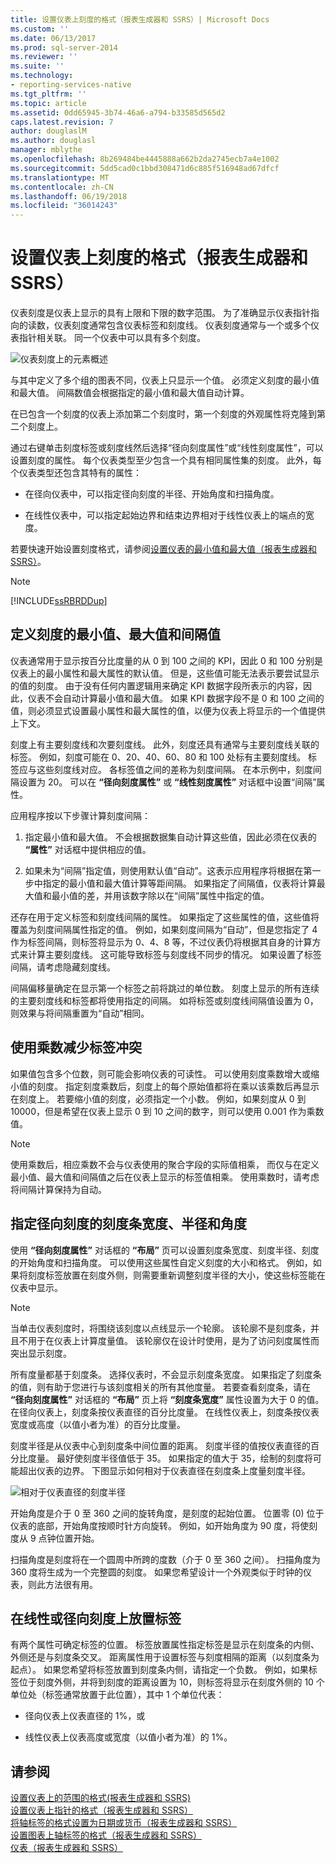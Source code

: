```yaml
---
title: 设置仪表上刻度的格式（报表生成器和 SSRS）| Microsoft Docs
ms.custom: ''
ms.date: 06/13/2017
ms.prod: sql-server-2014
ms.reviewer: ''
ms.suite: ''
ms.technology:
- reporting-services-native
ms.tgt_pltfrm: ''
ms.topic: article
ms.assetid: 0dd65945-3b74-46a6-a794-b33585d565d2
caps.latest.revision: 7
author: douglaslM
ms.author: douglasl
manager: mblythe
ms.openlocfilehash: 8b269484be4445888a662b2da2745ecb7a4e1002
ms.sourcegitcommit: 5dd5cad0c1bbd308471d6c885f516948ad67dfcf
ms.translationtype: MT
ms.contentlocale: zh-CN
ms.lasthandoff: 06/19/2018
ms.locfileid: "36014243"
---
```

# <a name="formatting-scales-on-a-gauge-report-builder-and-ssrs"></a>设置仪表上刻度的格式（报表生成器和 SSRS）
  仪表刻度是仪表上显示的具有上限和下限的数字范围。 为了准确显示仪表指针指向的读数，仪表刻度通常包含仪表标签和刻度线。 仪表刻度通常与一个或多个仪表指针相关联。 同一个仪表中可以具有多个刻度。  
  
 ![仪表刻度上的元素概述](../media/scaleoverviewdiagram.gif "Overview of elements on a gauge scale")  
  
 与其中定义了多个组的图表不同，仪表上只显示一个值。 必须定义刻度的最小值和最大值。 间隔数值会根据指定的最小值和最大值自动计算。  
  
 在已包含一个刻度的仪表上添加第二个刻度时，第一个刻度的外观属性将克隆到第二个刻度上。  
  
 通过右键单击刻度标签或刻度线然后选择“径向刻度属性”或“线性刻度属性”，可以设置刻度的属性。 每个仪表类型至少包含一个具有相同属性集的刻度。 此外，每个仪表类型还包含其特有的属性：  
  
-   在径向仪表中，可以指定径向刻度的半径、开始角度和扫描角度。  
  
-   在线性仪表中，可以指定起始边界和结束边界相对于线性仪表上的端点的宽度。  
  
 若要快速开始设置刻度格式，请参阅[设置仪表的最小值和最大值（报表生成器和 SSRS）](set-a-minimum-or-maximum-on-a-gauge-report-builder-and-ssrs.md)。  
  
> [!NOTE]  
>  [!INCLUDE[ssRBRDDup](../../includes/ssrbrddup-md.md)]  
  
##  <a name="DefiningMinMax"></a> 定义刻度的最小值、最大值和间隔值  
 仪表通常用于显示按百分比度量的从 0 到 100 之间的 KPI，因此 0 和 100 分别是仪表上的最小属性和最大属性的默认值。 但是，这些值可能无法表示要尝试显示的值的刻度。 由于没有任何内置逻辑用来确定 KPI 数据字段所表示的内容，因此，仪表不会自动计算最小值和最大值。 如果 KPI 数据字段不是 0 和 100 之间的值，则必须显式设置最小属性和最大属性的值，以便为仪表上将显示的一个值提供上下文。  
  
 刻度上有主要刻度线和次要刻度线。 此外，刻度还具有通常与主要刻度线关联的标签。 例如，刻度可能在 0、20、40、60、80 和 100 处标有主要刻度线。 标签应与这些刻度线对应。 各标签值之间的差称为刻度间隔。 在本示例中，刻度间隔设置为 20。 可以在 **“径向刻度属性”** 或 **“线性刻度属性”** 对话框中设置“间隔”属性。  
  
 应用程序按以下步骤计算刻度间隔：  
  
1.  指定最小值和最大值。 不会根据数据集自动计算这些值，因此必须在仪表的 **“属性”** 对话框中提供相应的值。  
  
2.  如果未为“间隔”指定值，则使用默认值“自动”。这表示应用程序将根据在第一步中指定的最小值和最大值计算等距间隔。 如果指定了间隔值，仪表将计算最大值和最小值的差，并用该数字除以在“间隔”属性中指定的值。  
  
 还存在用于定义标签和刻度线间隔的属性。 如果指定了这些属性的值，这些值将覆盖为刻度间隔属性指定的值。 例如，如果刻度间隔为“自动”，但是您指定了 4 作为标签间隔，则标签将显示为 0、4、8 等，不过仪表仍将根据其自身的计算方式来计算主要刻度线。 这可能导致标签与刻度线不同步的情况。 如果设置了标签间隔，请考虑隐藏刻度线。  
  
 间隔偏移量确定在显示第一个标签之前将跳过的单位数。 刻度上显示的所有连续的主要刻度线和标签都将使用指定的间隔。 如将标签或刻度线间隔值设置为 0，则效果与将间隔重置为“自动”相同。  
  
  
##  <a name="ReducingCollisions"></a> 使用乘数减少标签冲突  
 如果值包含多个位数，则可能会影响仪表的可读性。 可以使用刻度乘数增大或缩小值的刻度。 指定刻度乘数后，刻度上的每个原始值都将在乘以该乘数后再显示在刻度上。 若要缩小值的刻度，必须指定一个小数。 例如，如果刻度从 0 到 10000，但是希望在仪表上显示 0 到 10 之间的数字，则可以使用 0.001 作为乘数值。  
  
> [!NOTE]  
>  使用乘数后，相应乘数不会与仪表使用的聚合字段的实际值相乘， 而仅与在定义最小值、最大值和间隔值之后在仪表上显示的标签值相乘。 使用乘数时，请考虑将间隔计算保持为自动。  
  
  
##  <a name="SpecifyingScaleBar"></a> 指定径向刻度的刻度条宽度、半径和角度  
 使用 **“径向刻度属性”** 对话框的 **“布局”** 页可以设置刻度条宽度、刻度半径、刻度的开始角度和扫描角度。 可以使用这些属性自定义刻度的大小和格式。 例如，如果将刻度标签放置在刻度外侧，则需要重新调整刻度半径的大小，使这些标签能在仪表中显示。  
  
> [!NOTE]  
>  当单击仪表刻度时，将围绕该刻度以点线显示一个轮廓。 该轮廓不是刻度条，并且不用于在仪表上计算度量值。 该轮廓仅在设计时使用，是为了访问刻度属性而突出显示刻度。  
  
 所有度量都基于刻度条。 选择仪表时，不会显示刻度条宽度。 如果指定了刻度条的值，则有助于您进行与该刻度相关的所有其他度量。 若要查看刻度条，请在 **“径向刻度属性”** 对话框的 **“布局”** 页上将 **“刻度条宽度”** 属性设置为大于 0 的值。 在径向仪表上，刻度条按仪表直径的百分比度量。 在线性仪表上，刻度条按仪表宽度或高度（以值小者为准）的百分比度量。  
  
 刻度半径是从仪表中心到刻度条中间位置的距离。 刻度半径的值按仪表直径的百分比度量。 最好使刻度半径值低于 35。 如果指定的值大于 35，绘制的刻度将可能超出仪表的边界。 下图显示如何相对于仪表直径在刻度条上度量刻度半径。  
  
 ![相对于仪表直径的刻度半径](../media/scaleradiusdiagram.gif "Scale radius relative to gauge diameter")  
  
 开始角度是介于 0 至 360 之间的旋转角度，是刻度的起始位置。 位置零 (0) 位于仪表的底部，开始角度按顺时针方向旋转。 例如，如开始角度为 90 度，将使刻度从 9 点钟位置开始。  
  
 扫描角度是刻度将在一个圆周中所跨的度数（介于 0 至 360 之间）。 扫描角度为 360 度将生成为一个完整圆的刻度。 如果您希望设计一个外观类似于时钟的仪表，则此方法很有用。  
  
  
##  <a name="PositioningLabels"></a> 在线性或径向刻度上放置标签  
 有两个属性可确定标签的位置。 标签放置属性指定标签是显示在刻度条的内侧、外侧还是与刻度条交叉。 距离属性用于设置标签与刻度相隔的距离（以刻度条为起点）。 如果您希望将标签放置到刻度条内侧，请指定一个负数。 例如，如果标签位于刻度外侧，并将到刻度的距离设置为 10，则标签将显示在刻度外侧的 10 个单位处（标签通常放置于此位置），其中 1 个单位代表：  
  
-   径向仪表上仪表直径的 1%，或  
  
-   线性仪表上仪表高度或宽度（以值小者为准）的 1%。  
  
## <a name="see-also"></a>请参阅  
 [设置仪表上的范围的格式&#40;报表生成器和 SSRS&#41;](formatting-ranges-on-a-gauge-report-builder-and-ssrs.md)   
 [设置仪表上指针的格式（报表生成器和 SSRS）](formatting-pointers-on-a-gauge-report-builder-and-ssrs.md)   
 [将轴标签的格式设置为日期或货币（报表生成器和 SSRS）](format-axis-labels-as-dates-or-currencies-report-builder-and-ssrs.md)   
 [设置图表上轴标签的格式（报表生成器和 SSRS）](formatting-axis-labels-on-a-chart-report-builder-and-ssrs.md)   
 [仪表（报表生成器和 SSRS）](gauges-report-builder-and-ssrs.md)  
  
  